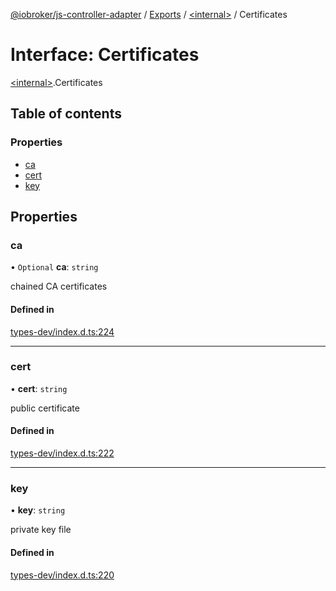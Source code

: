 [@iobroker/js-controller-adapter](../README.md) / [Exports](../modules.md) / [\<internal\>](../modules/internal_.md) / Certificates

# Interface: Certificates

[\<internal\>](../modules/internal_.md).Certificates

## Table of contents

### Properties

- [ca](internal_.Certificates.md#ca)
- [cert](internal_.Certificates.md#cert)
- [key](internal_.Certificates.md#key)

## Properties

### ca

• `Optional` **ca**: `string`

chained CA certificates

#### Defined in

[types-dev/index.d.ts:224](https://github.com/ioBroker/ioBroker.js-controller/blob/74044f09/packages/types-dev/index.d.ts#L224)

___

### cert

• **cert**: `string`

public certificate

#### Defined in

[types-dev/index.d.ts:222](https://github.com/ioBroker/ioBroker.js-controller/blob/74044f09/packages/types-dev/index.d.ts#L222)

___

### key

• **key**: `string`

private key file

#### Defined in

[types-dev/index.d.ts:220](https://github.com/ioBroker/ioBroker.js-controller/blob/74044f09/packages/types-dev/index.d.ts#L220)
